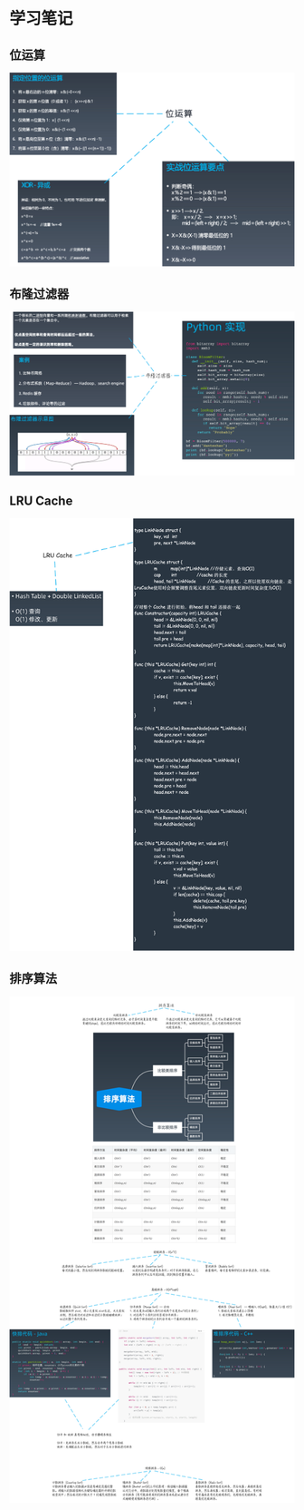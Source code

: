 # 学习笔记
## 位运算
![image](位运算.png)
## 布隆过滤器
![image](布隆过滤器.png)
## LRU Cache
![image](LRU缓存.png)
## 排序算法
![image](排序算法.png)
  
  
